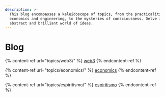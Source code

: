 ```yaml
---
description: >-
  This blog encompasses a kaleidoscope of topics, from the practicalities of
  economics and engineering, to the mysteries of consciousness. Delve into the
  abstract and brilliant world of ideas.
---
```


# Blog

{% content-ref url="topics/web3/" %}
[web3](topics/web3/)
{% endcontent-ref %}

{% content-ref url="topics/economics/" %}
[economics](topics/economics/)
{% endcontent-ref %}

{% content-ref url="topics/espiritismo/" %}
[espiritismo](topics/espiritismo/)
{% endcontent-ref %}
